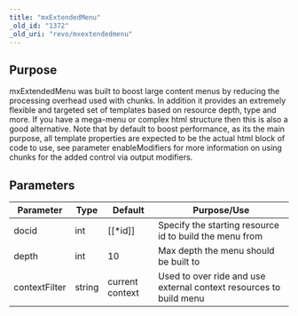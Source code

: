 ```yaml
---
title: "mxExtendedMenu"
_old_id: "1372"
_old_uri: "revo/mxextendedmenu"
---
```


## Purpose

mxExtendedMenu was built to boost large content menus by reducing the processing overhead used with chunks. In addition it provides an extremely flexible and targeted set of templates based on resource depth, type and more. If you have a mega-menu or complex html structure then this is also a good alternative. Note that by default to boost performance, as its the main purpose, all template properties are expected to be the actual html block of code to use, see parameter enableModifiers for more information on using chunks for the added control via output modifiers.

## Parameters

| Parameter     | Type   | Default         | Purpose/Use                                                        |
| ------------- | ------ | --------------- | ------------------------------------------------------------------ |
| docid         | int    | \[\[\*id\]\]    | Specify the starting resource id to build the menu from            |
| depth         | int    | 10              | Max depth the menu should be built to                              |
| contextFilter | string | current context | Used to over ride and use external context resources to build menu |
